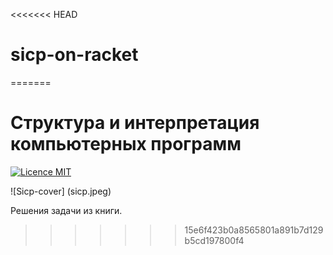 <<<<<<< HEAD
# sicp-on-racket
=======
# Структура и интерпретация компьютерных программ
[![Licence MIT](https://img.shields.io/badge/license-MIT-blue.svg)](https://opensource.org/licenses/MIT)

![Sicp-cover] (sicp.jpeg)

Решения задачи из книги.


>>>>>>> 15e6f423b0a8565801a891b7d129b5cd197800f4
